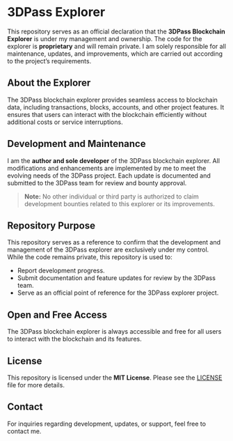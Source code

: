 # 3DPass Explorer  

This repository serves as an official declaration that the **3DPass Blockchain Explorer** is under my management and ownership. The code for the explorer is **proprietary** and will remain private. I am solely responsible for all maintenance, updates, and improvements, which are carried out according to the project’s requirements.  

## About the Explorer  
The 3DPass blockchain explorer provides seamless access to blockchain data, including transactions, blocks, accounts, and other project features. It ensures that users can interact with the blockchain efficiently without additional costs or service interruptions.  

## Development and Maintenance  
I am the **author and sole developer** of the 3DPass blockchain explorer. All modifications and enhancements are implemented by me to meet the evolving needs of the 3DPass project. Each update is documented and submitted to the 3DPass team for review and bounty approval.  

> **Note:** No other individual or third party is authorized to claim development bounties related to this explorer or its improvements.

## Repository Purpose  
This repository serves as a reference to confirm that the development and management of the 3DPass explorer are exclusively under my control.  
While the code remains private, this repository is used to:  
- Report development progress.  
- Submit documentation and feature updates for review by the 3DPass team.  
- Serve as an official point of reference for the 3DPass explorer project.  

## Open and Free Access  
The 3DPass blockchain explorer is always accessible and free for all users to interact with the blockchain and its features.  

## License  
This repository is licensed under the **MIT License**. Please see the [LICENSE](LICENSE) file for more details.  

## Contact  
For inquiries regarding development, updates, or support, feel free to contact me.
